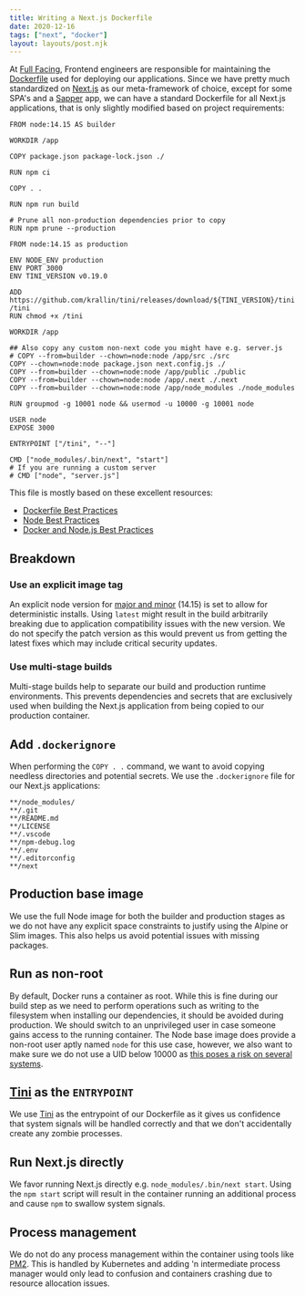```yaml
---
title: Writing a Next.js Dockerfile
date: 2020-12-16
tags: ["next", "docker"]
layout: layouts/post.njk
---
```



At [Full Facing](http://fullfacing.com/), Frontend engineers are responsible for maintaining the [Dockerfile](https://docs.docker.com/engine/reference/builder/) used for deploying our applications. Since we have pretty much standardized on [Next.js](https://nextjs.org/) as our meta-framework of choice, except for some SPA's and a [Sapper](https://sapper.svelte.dev/) app, we can have a standard Dockerfile for all Next.js applications, that is only slightly modified based on project requirements:

```
FROM node:14.15 AS builder

WORKDIR /app

COPY package.json package-lock.json ./

RUN npm ci

COPY . .

RUN npm run build

# Prune all non-production dependencies prior to copy
RUN npm prune --production

FROM node:14.15 as production

ENV NODE_ENV production
ENV PORT 3000
ENV TINI_VERSION v0.19.0

ADD https://github.com/krallin/tini/releases/download/${TINI_VERSION}/tini /tini
RUN chmod +x /tini

WORKDIR /app

## Also copy any custom non-next code you might have e.g. server.js
# COPY --from=builder --chown=node:node /app/src ./src
COPY --chown=node:node package.json next.config.js ./
COPY --from=builder --chown=node:node /app/public ./public
COPY --from=builder --chown=node:node /app/.next ./.next
COPY --from=builder --chown=node:node /app/node_modules ./node_modules

RUN groupmod -g 10001 node && usermod -u 10000 -g 10001 node

USER node
EXPOSE 3000

ENTRYPOINT ["/tini", "--"]

CMD ["node_modules/.bin/next", "start"]
# If you are running a custom server
# CMD ["node", "server.js"]
```

This file is mostly based on these excellent resources:
- [Dockerfile Best Practices](https://github.com/hexops/dockerfile)
- [Node Best Practices](https://github.com/goldbergyoni/nodebestpractices#8-docker-best-practices)
- [Docker and Node.js Best Practices](https://github.com/nodejs/docker-node/blob/master/docs/BestPractices.md)

## Breakdown

### Use an explicit image tag

An explicit node version for [major and minor](https://semver.org/) (14.15) is set to allow for deterministic installs. Using `latest` might result in the build arbitrarily breaking due to application compatibility issues with the new version. We do not specify the patch version as this would prevent us from getting the latest fixes which may include critical security updates.

### Use multi-stage builds

Multi-stage builds help to separate our build and production runtime environments. This prevents dependencies and secrets that are exclusively used when building the Next.js application from being copied to our production container.

## Add `.dockerignore`

When performing the `COPY . .` command, we want to avoid copying needless directories and potential secrets. We use the `.dockerignore` file for our Next.js applications:

```
**/node_modules/
**/.git
**/README.md
**/LICENSE
**/.vscode
**/npm-debug.log
**/.env
**/.editorconfig
**/next
```

## Production base image

We use the full Node image for both the builder and production stages as we do not have any explicit space constraints to justify using the Alpine or Slim images. This also helps us avoid potential issues with missing packages.

## Run as non-root

By default, Docker runs a container as root. While this is fine during our build step as we need to perform operations such as writing to the filesystem when installing our dependencies, it should be avoided during production. We should switch to an unprivileged user in case someone gains access to the running container. The Node base image does provide a non-root user aptly named `node` for this use case, however, we also want to make sure we do not use a UID below 10000 as [this poses a risk on several systems](https://github.com/hexops/dockerfile#do-not-use-a-uid-below-10000).

## [Tini](https://github.com/krallin/tini) as the `ENTRYPOINT`

We use [Tini](https://github.com/krallin/tini) as the entrypoint of our Dockerfile as it gives us confidence that system signals will be handled correctly and that we don't accidentally create any zombie processes.

## Run Next.js directly

We favor running Next.js directly e.g. `node_modules/.bin/next start`. Using the `npm start` script will result in the container running an additional process and cause `npm` to swallow system signals.

## Process management

We do not do any process management within the container using tools like [PM2](https://pm2.keymetrics.io/). This is handled by Kubernetes and adding 'n intermediate process manager would only lead to confusion and containers crashing due to resource allocation issues.
